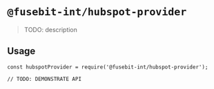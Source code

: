# `@fusebit-int/hubspot-provider`

> TODO: description

## Usage

```
const hubspotProvider = require('@fusebit-int/hubspot-provider');

// TODO: DEMONSTRATE API
```
